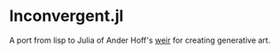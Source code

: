 # Inconvergent.jl

A port from lisp to Julia of Ander Hoff's [weir](https://github.com/inconvergent/weir/tree/master/src) for creating generative art.